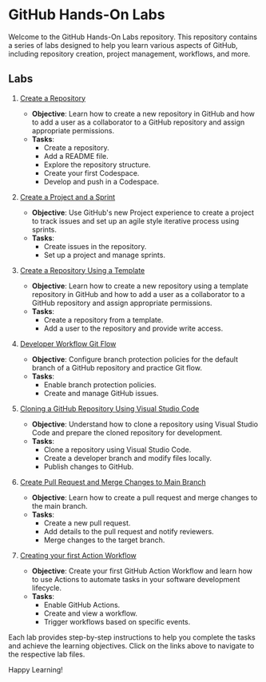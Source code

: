 # GitHub Hands-On Labs

Welcome to the GitHub Hands-On Labs repository. This repository contains a series of labs designed to help you learn various aspects of GitHub, including repository creation, project management, workflows, and more.

## Labs

1. [Create a Repository](Lab-1.1.md)
   - **Objective**: Learn how to create a new repository in GitHub and how to add a user as a collaborator to a GitHub repository and assign appropriate permissions.
   - **Tasks**:
     - Create a repository.
     - Add a README file.
     - Explore the repository structure.
     - Create your first Codespace.
     - Develop and push in a Codespace.

2. [Create a Project and a Sprint](Lab-1.2.md)
   - **Objective**: Use GitHub's new Project experience to create a project to track issues and set up an agile style iterative process using sprints.
   - **Tasks**:
     - Create issues in the repository.
     - Set up a project and manage sprints.

3. [Create a Repository Using a Template](Lab-2.0.md)
   - **Objective**: Learn how to create a new repository using a template repository in GitHub and how to add a user as a collaborator to a GitHub repository and assign appropriate permissions.
   - **Tasks**:
     - Create a repository from a template.
     - Add a user to the repository and provide write access.

4. [Developer Workflow Git Flow](Lab-2.1.md)
   - **Objective**: Configure branch protection policies for the default branch of a GitHub repository and practice Git flow.
   - **Tasks**:
     - Enable branch protection policies.
     - Create and manage GitHub issues.

5. [Cloning a GitHub Repository Using Visual Studio Code](Lab-2.2.md)
   - **Objective**: Understand how to clone a repository using Visual Studio Code and prepare the cloned repository for development.
   - **Tasks**:
     - Clone a repository using Visual Studio Code.
     - Create a developer branch and modify files locally.
     - Publish changes to GitHub.

6. [Create Pull Request and Merge Changes to Main Branch](Lab-2.3.md)
   - **Objective**: Learn how to create a pull request and merge changes to the main branch.
   - **Tasks**:
     - Create a new pull request.
     - Add details to the pull request and notify reviewers.
     - Merge changes to the target branch.

7. [Creating your first Action Workflow](Lab-3.1.md)
   - **Objective**: Create your first GitHub Action Workflow and learn how to use Actions to automate tasks in your software development lifecycle.
   - **Tasks**:
     - Enable GitHub Actions.
     - Create and view a workflow.
     - Trigger workflows based on specific events.

Each lab provides step-by-step instructions to help you complete the tasks and achieve the learning objectives. Click on the links above to navigate to the respective lab files.

Happy Learning!
